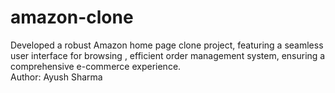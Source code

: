 # amazon-clone
Developed a robust  Amazon home page clone project, featuring a seamless user interface for browsing ,  efficient order management system, ensuring a comprehensive e-commerce experience.
<br/>
Author: Ayush Sharma
